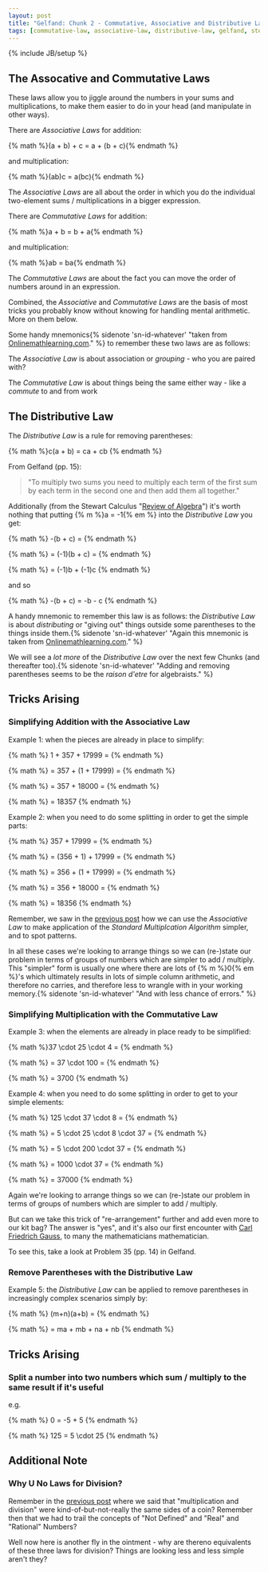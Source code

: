 ```yaml
---
layout: post
title: "Gelfand: Chunk 2 - Commutative, Associative and Distributive Laws"
tags: [commutative-law, associative-law, distributive-law, gelfand, stewart-algebra-review, tricks]
---
```

{% include JB/setup %}

## The Assocative and Commutative Laws
These laws allow you to jiggle around the numbers in your sums and multiplications, to make them easier to do in your head (and manipulate in other ways).

There are _Associative Laws_ for addition:

{% math %}(a + b) + c = a + (b + c){% endmath %}
    
and multiplication:

{% math %}(ab)c = a(bc){% endmath %}

The _Associative Laws_ are all about the order in which you do the individual two-element sums / multiplications in a bigger expression.

There are _Commutative Laws_ for addition:

{% math %}a + b = b + a{% endmath %}

and multiplication:

{% math %}ab = ba{% endmath %}

The _Commutative Laws_ are about the fact you can move the order of numbers around in an expression.

Combined, the _Associative_ and _Commutative Laws_ are the basis of most tricks you probably know without knowing for handling mental arithmetic.  More on them below.

Some handy mnemonics{% sidenote 'sn-id-whatever' "taken from [Onlinemathlearning.com](http://www.onlinemathlearning.com/pre-algebra-mnemonics.html)." %} to remember these two laws are as follows:

The _Associative Law_ is about association or _grouping_ - who you are paired with?

The _Commutative Law_ is about things being the same either way - like a _commute_ to and from work

## The Distributive Law
The _Distributive Law_ is a rule for removing parentheses:  

{% math %}c(a + b) = ca + cb {% endmath %}

From Gelfand (pp. 15): 

> "To multiply two sums you need to multiply each term of the first sum by each term in the second one and then add them all together."

Additionally (from the Stewart Calculus "[Review of Algebra](http://www.stewartcalculus.com/data/ESSENTIAL%20CALCULUS%20Early%20Transcendentals/upfiles/ess-reviewofalgebra.pdf)") it's worth nothing that putting {% m %}a = -1{% em %} into the _Distributive Law_ you get:

{% math %} -(b + c) = {% endmath %}

{% math %} = (-1)(b + c) = {% endmath %}

{% math %} = (-1)b + (-1)c {% endmath %}

and so

{% math %} -(b + c) = -b - c {% endmath %}

A handy mnemonic to remember this law is as follows: the _Distributive Law_ is about _distributing_ or "giving out" things outside some parentheses to the things inside them.{% sidenote 'sn-id-whatever' "Again this mnemonic is taken from [Onlinemathlearning.com](http://www.onlinemathlearning.com/pre-algebra-mnemonics.html)." %}

We will see a _lot more_ of the _Distributive Law_ over the next few Chunks (and thereafter too).{% sidenote 'sn-id-whatever' "Adding and removing parentheses seems to be the _raison d'etre_ for algebraists." %}

## Tricks Arising

### Simplifying Addition with the Associative Law

Example 1: when the pieces are already in place to simplify: 

{% math %}   1 + 357 + 17999 = {% endmath %}

{% math %} = 357 + (1 + 17999) = {% endmath %}

{% math %} = 357 + 18000 = {% endmath %}

{% math %} = 18357 {% endmath %}

Example 2: when you need to do some splitting in order to get the simple parts: 

{% math %}    357 + 17999 = {% endmath %}

{% math %} = (356 + 1) + 17999 = {% endmath %}

{% math %} =  356 + (1 + 17999) = {% endmath %}

{% math %} =  356 + 18000 = {% endmath %}

{% math %} =  18356 {% endmath %}

Remember, we saw in the [previous post](https://andrewharmellaw.github.io/algebra/2016/11/16/gelfands-algebra-chunk-1-fundamentals) how we can use the _Associative Law_ to make application of the _Standard Multiplcation Algorithm_ simpler, and to spot patterns. 

In all these cases we're looking to arrange things so we can (re-)state our problem in terms of groups of numbers which are simpler to add / multiply. This "simpler" form is usually one where there are lots of {% m %}0{% em %}'s which ultimately results in lots of simple column arithmetic, and therefore no carries, and therefore less to wrangle with in your working memory.{% sidenote 'sn-id-whatever' "And with less chance of errors." %}

### Simplifying Multiplication with the Commutative Law

Example 3: when the elements are already in place ready to be simplified: 

{% math %}37 \cdot 25 \cdot 4 = {% endmath %}

{% math %} = 37 \cdot 100 = {% endmath %}

{% math %} = 3700 {% endmath %}

Example 4: when you need to do some splitting in order to get to your simple elements: 

{% math %}   125 \cdot 37 \cdot 8 = {% endmath %}

{% math %} = 5 \cdot 25 \cdot 8 \cdot 37 = {% endmath %}

{% math %} = 5 \cdot 200 \cdot 37 = {% endmath %}

{% math %} = 1000 \cdot 37 = {% endmath %}

{% math %} = 37000 {% endmath %}

Again we're looking to arrange things so we can (re-)state our problem in terms of groups of numbers which are simpler to add  / multiply.

But can we take this trick of "re-arrangement" further and add even more to our kit bag?  The answer is "yes", and it's also our first encounter with [Carl Friedrich Gauss](https://en.wikipedia.org/wiki/Carl_Friedrich_Gauss), to many the mathematicians mathematician.

To see this, take a look at Problem 35 (pp. 14) in Gelfand.

### Remove Parentheses with the Distributive Law

Example 5: the _Distributive Law_ can be applied to remove parentheses in increasingly complex scenarios simply by: 

{% math %} (m+n)(a+b) = {% endmath %}

{% math %} = ma + mb + na + nb {% endmath %}

## Tricks Arising

### Split a number into two numbers which sum / multiply to the same result if it's useful
e.g. 

{% math %} 0 = -5 + 5 {% endmath %}

{% math %} 125 = 5 \cdot 25 {% endmath %}

## Additional Note

### Why U No Laws for Division?
Remember in the [previous post](https://andrewharmellaw.github.io/algebra/2016/11/16/gelfands-algebra-chunk-1-fundamentals) where we said that "multiplication and division" were kind-of-but-not-really the same sides of a coin? Remember then that we had to trail the concepts of "Not Defined" and "Real" and "Rational" Numbers?  

Well now here is another fly in the ointment - why are thereno equivalents of these three laws for division? Things are looking less and less simple aren't they?
